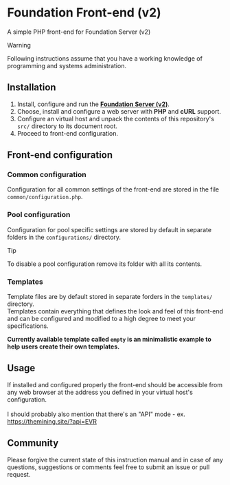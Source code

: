 # Foundation Front-end (v2)
A simple PHP front-end for Foundation Server (v2)

> [!WARNING]
> Following instructions assume that you have a working knowledge of programming and systems administration.

## Installation
1. Install, configure and run the **[Foundation Server (v2)](https://github.com/blinkhash/foundation-v2-server)**.
2. Choose, install and configure a web server with **PHP** and **cURL** support.
4. Configure an virtual host and unpack the contents of this repository's ``src/`` directory to its document root.
5. Proceed to front-end configuration.

## Front-end configuration

### Common configuration
Configuration for all common settings of the front-end are stored in the file ``common/configuration.php``.

### Pool configuration
Configuration for pool specific settings are stored by default in separate folders in the ``configurations/`` directory.
> [!TIP]
> To disable a pool configuration remove its folder with all its contents.

### Templates
Template files are by default stored in separate forders in the ``templates/`` directory.\
Templates contain everything that defines the look and feel of this front-end and can be configured and modified to a high degree to meet your specifications.

**Currently available template called ``empty`` is an minimalistic example to help users create their own templates.**

## Usage
If installed and configured properly the front-end should be accessible from any web browser at the address you defined in your virtual host's configuration.\
\
I should probably also mention that there's an "API" mode - ex. https://themining.site/?api=EVR

## Community
Please forgive the current state of this instruction manual and in case of any questions, suggestions or comments feel free to submit an issue or pull request. 
